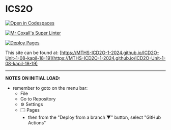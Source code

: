 # ICS2O

[![Open in Codespaces](https://classroom.github.com/assets/launch-codespace-2972f46106e565e64193e422d61a12cf1da4916b45550586e14ef0a7c637dd04.svg)](https://classroom.github.com/open-in-codespaces?assignment_repo_id=18444593)

[![Mr Coxall's Super Linter](https://github.com/MTHS-ICD2O-1-2024/ICD2O-Unit-1-08-kapil-18-19/workflows/Mr%20Coxall's%20Super%20Linter/badge.svg)](https://github.com/MTHS-ICD2O-1-2024/ICD2O-Unit-1-08-kapil-18-19/actions)

[![Deploy Pages](https://github.com/MTHS-ICD2O-1-2024/ICD2O-Unit-1-08-kapil-18-19/workflows/Deploy%20Pages/badge.svg)](https://github.com/MTHS-ICD2O-1-2024/ICD2O-Unit-1-08-kapil-18-19/actions)

This site can be found at: [https://MTHS-ICD2O-1-2024.github.io/ICD2O-Unit-1-08-kapil-18-19](https://MTHS-ICD2O-1-2024.github.io/ICD2O-Unit-1-08-kapil-18-19)

---

**NOTES ON INITIAL LOAD:**
- remember to goto on the menu bar:
  - File
  - Go to Repository
  - ⚙ Settings
  - 🗔 Pages
    - then from the "Deploy from a branch ▼" button, select "GitHub Actions"
